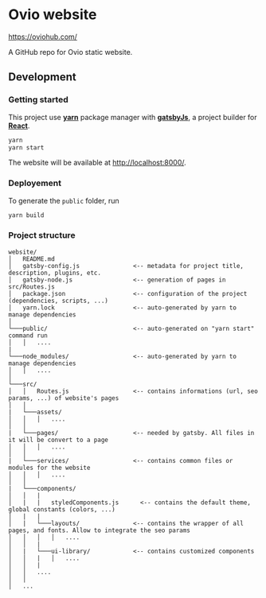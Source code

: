 # Ovio website

https://oviohub.com/

A GitHub repo for Ovio static website.

## Development

### Getting started

This project use **[yarn](https://yarnpkg.com/en/)** package manager with **[gatsbyJs](https://www.gatsbyjs.org/)**, a project builder for **[React](https://reactjs.org/)**.

```bash
yarn
yarn start
```
The website will be available at <http://localhost:8000/>.

### Deployement

To generate the ```public``` folder, run

```bash
yarn build
```

### Project structure

```
website/
│   README.md
│   gatsby-config.js               <-- metadata for project title, description, plugins, etc.
│   gatsby-node.js                 <-- generation of pages in src/Routes.js
│   package.json                   <-- configuration of the project (dependencies, scripts, ...)
│   yarn.lock                      <-- auto-generated by yarn to manage dependencies
│
└───public/                        <-- auto-generated on "yarn start" command run
│   │   ....
|
└───node_modules/                  <-- auto-generated by yarn to manage dependencies
│   │   ....
│
└───src/
│   │   Routes.js                  <-- contains informations (url, seo params, ...) of website's pages
│   │
|   └───assets/
│   │   │   ....
│   │
|   └───pages/                     <-- needed by gatsby. All files in it will be convert to a page
│   │   │   ....
│   │
|   └───services/                  <-- contains common files or modules for the website
│   │   │   ....
│   │
|   └───components/
│   │   |
│   |   |   styledComponents.js      <-- contains the default theme, global constants (colors, ...)
│   |   |
│   |   └───layouts/               <-- contains the wrapper of all pages, and fonts. Allow to integrate the seo params
│   │   │   │   ....
│   │   |
│   |   └───ui-library/            <-- contains customized components
│   │   |   │   ....
│   │   |
│   │   ....
│   │
│   ...
```
